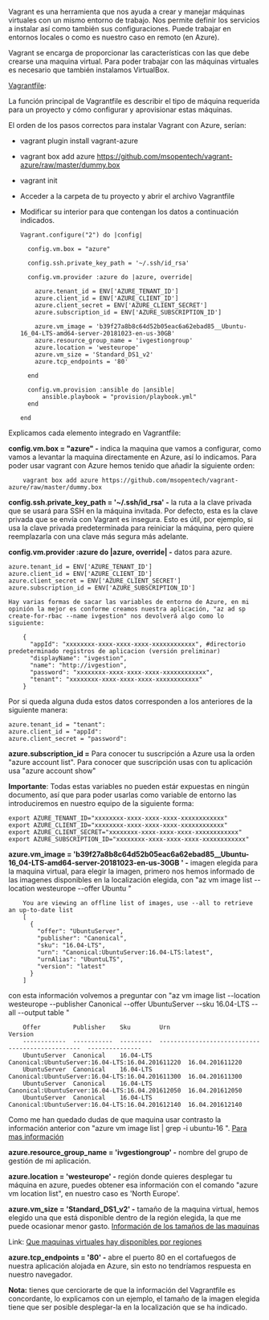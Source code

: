 
Vagrant es una herramienta que nos ayuda a crear y manejar máquinas virtuales con un mismo entorno de trabajo. Nos permite definir los servicios a instalar así como también sus configuraciones. Puede trabajar en entornos locales o como es nuestro caso en remoto (en Azure).

Vagrant se encarga de proporcionar las características con las que debe crearse una maquina virtual. Para poder trabajar con las máquinas virtuales es necesario que también instalamos VirtualBox.

[Vagrantfile](https://www.vagrantup.com/docs/vagrantfile/):

La función principal de Vagrantfile es describir el tipo de máquina requerida para un proyecto y cómo configurar y aprovisionar estas máquinas.

El orden de los pasos correctos para instalar Vagrant con Azure, serían:

* vagrant plugin install vagrant-azure

*	vagrant box add azure https://github.com/msopentech/vagrant-azure/raw/master/dummy.box

*	vagrant init

*	Acceder a la carpeta de tu proyecto y abrir el archivo Vagrantfile

*	Modificar su interior para que contengan los datos a continuación indicados.


		Vagrant.configure("2") do |config|

		  config.vm.box = "azure"

		  config.ssh.private_key_path = '~/.ssh/id_rsa'

		  config.vm.provider :azure do |azure, override|

		    azure.tenant_id = ENV['AZURE_TENANT_ID']
		    azure.client_id = ENV['AZURE_CLIENT_ID']
		    azure.client_secret = ENV['AZURE_CLIENT_SECRET']
		    azure.subscription_id = ENV['AZURE_SUBSCRIPTION_ID']

		    azure.vm_image = 'b39f27a8b8c64d52b05eac6a62ebad85__Ubuntu-16_04-LTS-amd64-server-20181023-en-us-30GB'
		    azure.resource_group_name = 'ivgestiongroup'
		    azure.location = 'westeurope'
		    azure.vm_size = 'Standard_DS1_v2'
		    azure.tcp_endpoints = '80'

		  end

		  config.vm.provision :ansible do |ansible|
		      ansible.playbook = "provision/playbook.yml"
		  end
			
		end

Explicamos cada elemento integrado en Vagrantfile:

**config.vm.box = "azure" -** indica la maquina que vamos a configurar, como vamos a levantar la maquina directamente en Azure, así lo indicamos. Para poder usar vagrant con Azure hemos tenido que añadir la siguiente orden:

		vagrant box add azure https://github.com/msopentech/vagrant-azure/raw/master/dummy.box

**config.ssh.private_key_path = '~/.ssh/id_rsa' -** la ruta a la clave privada que se usará para SSH en la máquina invitada. Por defecto, esta es la clave privada que se envía con Vagrant es insegura. Esto es útil, por ejemplo, si usa la clave privada predeterminada para reiniciar la máquina, pero quiere reemplazarla con una clave más segura más adelante.

**config.vm.provider :azure do |azure, override| -** datos para azure.


	azure.tenant_id = ENV['AZURE_TENANT_ID']
	azure.client_id = ENV['AZURE_CLIENT_ID']
	azure.client_secret = ENV['AZURE_CLIENT_SECRET']
	azure.subscription_id = ENV['AZURE_SUBSCRIPTION_ID']

	Hay varias formas de sacar las variables de entorno de Azure, en mi opinión la mejor es conforme creamos nuestra aplicación, "az ad sp create-for-rbac --name ivgestion" nos devolverá algo como lo siguiente:

		{
		  "appId": "xxxxxxxx-xxxx-xxxx-xxxx-xxxxxxxxxxxx", #directorio predeterminado registros de aplicacion (versión preliminar)
		  "displayName": "ivgestion",
		  "name": "http://ivgestion",
		  "password": "xxxxxxxx-xxxx-xxxx-xxxx-xxxxxxxxxxxx",
		  "tenant": "xxxxxxxx-xxxx-xxxx-xxxx-xxxxxxxxxxxx"
		}

Por si queda alguna duda estos datos corresponden a los anteriores de la siguiente manera:

	azure.tenant_id = "tenant":
	azure.client_id = "appId":
	azure.client_secret = "password":

**azure.subscription_id =** Para conocer tu suscripción a Azure usa la orden "azure account list". Para conocer que suscripción usas con tu aplicación usa "azure account show"

**Importante**: Todas estas variables no pueden estár expuestas en ningún documento, así que para poder usarlas como variable de entorno las introduciremos en nuestro equipo de la siguiente forma:

	export AZURE_TENANT_ID="xxxxxxxx-xxxx-xxxx-xxxx-xxxxxxxxxxxx"
	export AZURE_CLIENT_ID="xxxxxxxx-xxxx-xxxx-xxxx-xxxxxxxxxxxx"
	export AZURE_CLIENT_SECRET="xxxxxxxx-xxxx-xxxx-xxxx-xxxxxxxxxxxx"
	export AZURE_SUBSCRIPTION_ID="xxxxxxxx-xxxx-xxxx-xxxx-xxxxxxxxxxxx"


**azure.vm_image = 'b39f27a8b8c64d52b05eac6a62ebad85__Ubuntu-16_04-LTS-amd64-server-20181023-en-us-30GB ' -** imagen elegida para la maquina virtual, para elegir la imagen, primero nos hemos informado de las imagenes disponibles en la localización elegida, con "az vm image list --location westeurope --offer Ubuntu "

		You are viewing an offline list of images, use --all to retrieve an up-to-date list
		[
		  {
		    "offer": "UbuntuServer",
		    "publisher": "Canonical",
		    "sku": "16.04-LTS",
		    "urn": "Canonical:UbuntuServer:16.04-LTS:latest",
		    "urnAlias": "UbuntuLTS",
		    "version": "latest"
		  }
		]

con esta información volvemos a preguntar con "az vm image list --location westeurope --publisher Canonical --offer UbuntuServer --sku 16.04-LTS --all --output table
"

		Offer         Publisher    Sku        Urn                                               Version
		------------  -----------  ---------  ------------------------------------------------  ---------------
		UbuntuServer  Canonical    16.04-LTS  Canonical:UbuntuServer:16.04-LTS:16.04.201611220  16.04.201611220
		UbuntuServer  Canonical    16.04-LTS  Canonical:UbuntuServer:16.04-LTS:16.04.201611300  16.04.201611300
		UbuntuServer  Canonical    16.04-LTS  Canonical:UbuntuServer:16.04-LTS:16.04.201612050  16.04.201612050
		UbuntuServer  Canonical    16.04-LTS  Canonical:UbuntuServer:16.04-LTS:16.04.201612140  16.04.201612140

Como me han quedado dudas de que maquina usar contrasto la información anterior con "azure vm image list | grep -i ubuntu-16 ". [Para mas información](https://docs.microsoft.com/es-es/azure/virtual-machines/linux/cli-ps-findimage)

**azure.resource_group_name = 'ivgestiongroup' -** nombre del grupo de gestión de mi aplicación.

**azure.location = 'westeurope' -** región donde quieres desplegar tu máquina en azure, puedes obtener esa información con el comando "azure vm location list", en nuestro caso es 'North Europe'.

**azure.vm_size = 'Standard_DS1_v2' -** tamaño de la maquina virtual, hemos elegido una que está disponible dentro de la región elegida, la que me puede ocasionar menor gasto. [Información de los tamaños de las maquinas](https://docs.microsoft.com/es-es/azure/virtual-machines/windows/sizes-general)

Link: [Que maquinas virtuales hay disponibles por regiones](https://azure.microsoft.com/es-es/global-infrastructure/services/?products=virtual-machines)

**azure.tcp_endpoints = '80' -** abre el puerto 80 en el cortafuegos de nuestra aplicación alojada en Azure, sin esto no tendríamos respuesta en nuestro navegador.

**Nota:** tienes que cerciorarte de que la información del Vagrantfile es concordante, lo explicamos con un ejemplo, el tamaño de la imagen elegida tiene que ser posible desplegar-la en la localización que se ha indicado.

